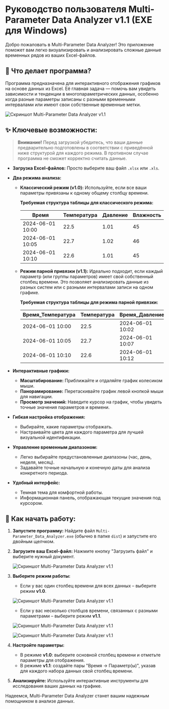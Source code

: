 # Руководство пользователя Multi-Parameter Data Analyzer v1.1 (EXE для Windows)

Добро пожаловать в Multi-Parameter Data Analyzer! Это приложение поможет вам легко визуализировать и анализировать сложные данные временных рядов из ваших Excel-файлов.

## 🎯 Что делает программа?

Программа предназначена для интерактивного отображения графиков на основе данных из Excel. Её главная задача — помочь вам увидеть зависимости и тенденции в многопараметрических данных, особенно когда разные параметры записаны с разными временными интервалами или имеют свои собственные временные метки.

 ![Скриншот Multi-Parameter Data Analyzer v1.1](../assets/graf_csv_v1.1_screenshot.png)

## ✨ Ключевые возможности:

> **Внимание!** Перед загрузкой убедитесь, что ваши данные предварительно подготовлены в соответствии с приведённой ниже структурой для каждого режима. В противном случае программа не сможет корректно считать данные.

*   **Загрузка Excel-файлов:** Просто выберите ваш файл `.xlsx` или `.xls`.
*   **Два режима анализа:**
    *   **Классический режим (v1.0):** Используйте, если все ваши параметры привязаны к одному общему столбцу времени.

        **Требуемая структура таблицы для классического режима:**

        | Время              | Температура | Давление | Влажность |
        |--------------------|-------------|----------|-----------|
        | 2024-06-01 10:00   | 22.5        | 1.01     | 45        |
        | 2024-06-01 10:05   | 22.7        | 1.02     | 46        |
        | 2024-06-01 10:10   | 22.6        | 1.01     | 45        |

    *   **Режим парной привязки (v1.1):** Идеально подходит, если каждый параметр (или группы параметров) имеет свой собственный столбец времени. Это позволяет анализировать данные из разных систем или с разными интервалами записи на одном графике.

        **Требуемая структура таблицы для режима парной привязки:**

        | Время_Температура   | Температура | Время_Давление    | Давление | Время_Влажность    | Влажность |
        |--------------------|-------------|-------------------|----------|--------------------|-----------|
        | 2024-06-01 10:00   | 22.5        | 2024-06-01 10:02  | 1.01     | 2024-06-01 10:01   | 45        |
        | 2024-06-01 10:05   | 22.7        | 2024-06-01 10:07  | 1.02     | 2024-06-01 10:06   | 46        |
        | 2024-06-01 10:10   | 22.6        | 2024-06-01 10:12  | 1.01     | 2024-06-01 10:11   | 45        |

*   **Интерактивные графики:**
    *   **Масштабирование:** Приближайте и отдаляйте график колесиком мыши.
    *   **Панорамирование:** Перетаскивайте график левой кнопкой мыши для навигации.
    *   **Просмотр значений:** Наведите курсор на график, чтобы увидеть точные значения параметров и времени.
*   **Гибкая настройка отображения:**
    *   Выбирайте, какие параметры отображать.
    *   Настраивайте цвета для каждого параметра для лучшей визуальной идентификации.
*   **Управление временным диапазоном:**
    *   Легко выбирайте предустановленные диапазоны (час, день, неделя, месяц).
    *   Задавайте точные начальную и конечную даты для анализа конкретного периода.
*   **Удобный интерфейс:**
    *   Темная тема для комфортной работы.
    *   Информационная панель, отображающая текущие значения под курсором.

## 🚀 Как начать работу:

1.  **Запустите программу:** Найдите файл `Multi-Parameter_Data_Analyzer.exe` (обычно в папке `dist`) и запустите его двойным щелчком.
2.  **Загрузите ваш Excel-файл:** Нажмите кнопку "Загрузить файл" и выберите нужный документ.

    ![Скриншот Multi-Parameter Data Analyzer v1.1](../assets/graf_csv_v1.1_screenshot1.png)

3.  **Выберите режим работы:**
    *   Если у вас один столбец времени для всех данных – выберите режим **v1.0**.

    ![Скриншот Multi-Parameter Data Analyzer v1.1](../assets/graf_csv_v1.1_screenshot2.png)   

    *   Если у вас несколько столбцов времени, связанных с разными параметрами – выберите режим **v1.1**.

    ![Скриншот Multi-Parameter Data Analyzer v1.1](../assets/graf_csv_v1.1_screenshot3.png)   

    ![Скриншот Multi-Parameter Data Analyzer v1.1](../assets/graf_csv_v1.1_screenshot4.png)   


4.  **Настройте параметры:**
    *   В режиме **v1.0**: выберите основной столбец времени и отметьте параметры для отображения.
    *   В режиме **v1.1**: создайте пары "Время → Параметр(ы)", указав для каждого набора данных свой столбец времени.
5.  **Анализируйте:** Используйте интерактивные инструменты для исследования ваших данных на графике.



Надеемся, Multi-Parameter Data Analyzer станет вашим надежным помощником в анализе данных.
